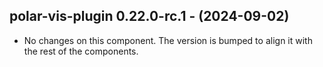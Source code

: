   ## polar-vis-plugin 0.22.0-rc.1 - (2024-09-02)
  
  * No changes on this component. The version is bumped to align it
    with the rest of the components.
